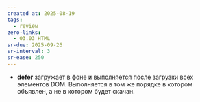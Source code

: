 ```yaml
---
created at: 2025-08-19
tags:
  - review
zero-links:
  - 03.03 HTML
sr-due: 2025-09-26
sr-interval: 3
sr-ease: 250
---
```

- **defer** загружает в фоне и выполняется после загрузки всех элементов DOM. Выполняется в том же порядке в котором объявлен, а не в котором будет скачан. **<script defer>** - выполняется после того как весь body прогрузится.
- **async** загружает в фоне и выполняется сразу же по факту загрузки, приостанавливая остальные операции на странице. Используется для подключения служебных скриптов не влияющих на работу пользователя со страницей, которые можно выполнить до загрузки DOM. Выполняется как только будет скачан, порядок объявления при этом не имеет значения. **<script async>** - выполняется асинхронно, параллельно вне зависимости от прогрузки body, (реклама, счетчики).
- обычный скрипт без этих атрибутов сразу как обнаруживается анализатором приостанавливает остальные операции на странице, скачивается и выполняется. **<script>** - выполняется синхронно, по мере появления в html.
![sda](https://solid-canidae-759.notion.site/image/https%3A%2F%2Fprod-files-secure.s3.us-west-2.amazonaws.com%2F88b5ae27-ae96-47e9-9b3e-04a5469da5df%2F5cf0ae73-3513-40ae-8f5f-904235360954%2FUntitled.png?table=block&id=145dcd93-9d44-81ff-9f99-ed6fc9c9fa72&spaceId=88b5ae27-ae96-47e9-9b3e-04a5469da5df&width=1360&userId=&cache=v2)
